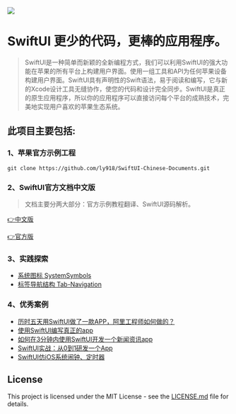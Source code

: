 ![](https://developer.apple.com/assets/elements/icons/swiftui/swiftui-96x96_2x.png)

# SwiftUI 更少的代码，更棒的应用程序。

> SwiftUI是一种简单而新颖的全新编程方式，我们可以利用SwiftUI的强大功能在苹果的所有平台上构建用户界面。使用一组工具和API为任何苹果设备构建用户界面。SwiftUI具有声明性的Swift语法，易于阅读和编写，它与新的Xcode设计工具无缝协作，使您的代码和设计完全同步。SwiftUI是真正的原生应用程序，所以你的应用程序可以直接访问每个平台的成熟技术，完美地实现用户喜欢的苹果生态系统。

## 此项目主要包括:

### 1、苹果官方示例工程

```shell
git clone https://github.com/ly918/SwiftUI-Chinese-Documents.git
```

### 2、SwiftUI官方文档中文版

> 文档主要分两大部分：官方示例教程翻译、SwiftUI源码解析。

[👉中文版](https://github.com/ly918/SwiftUI-Chinese-Documents/wiki)

[👉官方版](https://developer.apple.com/documentation/swiftui)

### 3、实践探索

* [系统图标 SystemSymbols](https://github.com/ly918/SwiftUI-Chinese-Documents/tree/master/Demos/TabNavigationDemo)
* [标签导航结构 Tab-Navigation](https://github.com/ly918/SwiftUI-Chinese-Documents/tree/master/Demos/TabNavigationDemo)

### 4、优秀案例

* [历时五天用SwiftUI做了一款APP，阿里工程师如何做的？](https://yq.aliyun.com/articles/717301?spm=a2c4e.11153940.0.0.1cac381drOBnhE)
* [使用SwiftUI编写真正的app](https://swiftwithmajid.com/2019/06/05/swiftui-making-real-world-app/)
* [如何在3分钟内使⽤SwiftUI开发⼀个新闻资讯app](https://my.oschina.net/u/3999387/blog/3122099/print)
* [SwiftUI实战：从0到1研发一个App](https://www.cnblogs.com/xiaoniuzai/p/11417199.html)
* [SwiftUI仿iOS系统闹钟、定时器](https://github.com/ly918/SwiftUI-iOS-Clock)


## License

This project is licensed under the MIT License - see the [LICENSE.md](https://github.com/ly918/SwiftUI-Chinese-Documents/blob/master/LICENSE) file for details.
